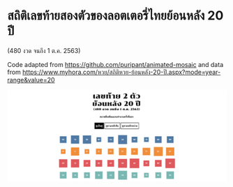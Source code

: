 # สถิติเลขท้ายสองตัวของลอตเตอรี่ไทยย้อนหลัง 20 ปี

(480 งวด จนถึง 1 ต.ค. 2563)

Code adapted from https://github.com/puripant/animated-mosaic and data from https://www.myhora.com/หวย/สถิติหวย-ย้อนหลัง-20-ปี.aspx?mode=year-range&value=20

![Screenshot](screenshot.png)
